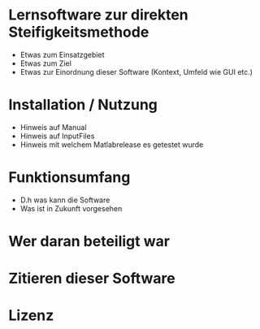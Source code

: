# Lernsoftware zur direkten Steifigkeitsmethode
- Etwas zum Einsatzgebiet 
- Etwas zum Ziel
- Etwas zur Einordnung dieser Software (Kontext, Umfeld wie GUI etc.)

# Installation / Nutzung
- Hinweis auf Manual
- Hinweis auf InputFiles
- Hinweis mit welchem Matlabrelease es getestet wurde

# Funktionsumfang
- D.h was kann die Software
- Was ist in Zukunft vorgesehen


# Wer daran beteiligt war

# Zitieren dieser Software

# Lizenz


